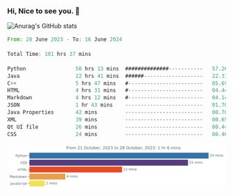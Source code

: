 ### Hi, Nice to see you. 👋

<!--
**EtherFin/EtherFin** is a ✨ _special_ ✨ repository because its `README.md` (this file) appears on your GitHub profile.

Here are some ideas to get you started:

- 🔭 I’m currently working on ...
- 🌱 I’m currently learning ...
- 👯 I’m looking to collaborate on ...
- 🤔 I’m looking for help with ...
- 💬 Ask me about ...
- 📫 How to reach me: ...
- 😄 Pronouns: ...
- ⚡ Fun fact: ...
-->


![Anurag's GitHub stats](https://github-readme-stats.vercel.app/api?username=EtherFin&bg_color=30,e96443,e97f43,e99943,e9b443,e9ce43,e9e843,d3e943,bee943,a9e943,94e943&title_color=fff&text_color=000&show_icons=true&icon_color=000)


<!--START_SECTION:waka-->

```rust
From: 28 June 2023 - To: 16 June 2024

Total Time: 101 hrs 37 mins

Python                58 hrs 13 mins  ##############-----------   57.26 %
Java                  22 hrs 41 mins  ######-------------------   22.31 %
C++                   5 hrs 47 mins   #------------------------   05.69 %
HTML                  4 hrs 31 mins   #------------------------   04.44 %
Markdown              4 hrs 12 mins   #------------------------   04.14 %
JSON                  1 hr 43 mins    -------------------------   01.70 %
Java Properties       42 mins         -------------------------   00.70 %
XML                   39 mins         -------------------------   00.65 %
Qt UI file            26 mins         -------------------------   00.44 %
CSS                   24 mins         -------------------------   00.40 %
```

<!--END_SECTION:waka-->

<img
  src="https://github.com/EtherFin/EtherFin/blob/master/images/stat.svg"
  alt="Work Dashboard"
/>

